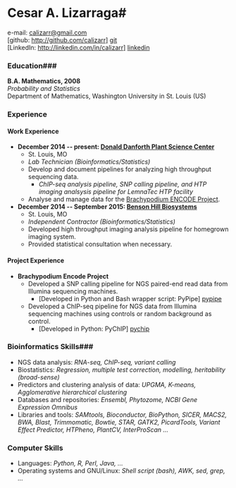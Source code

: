 # Cesar A. Lizarraga#
e-mail: <calizarr@gmail.com>  
[github: http://github.com/calizarr] [git]  
[LinkedIn: http://linkedin.com/in/calizarr] [linkedin]

### Education###
**B.A. Mathematics, 2008**  
*Probability and Statistics*  
Department of Mathematics, Washington University in St. Louis (US)

### Experience ###

#### Work Experience ####

  * **December 2014 -- present: [Donald Danforth Plant Science Center][ddpsc]**
      * St. Louis, MO
      * *Lab Technician (Bioinformatics/Statistics)*
      * Develop and document pipelines for analyzing high throughput
      sequencing data.
          * *ChIP-seq analysis pipeline, SNP calling pipeline, and HTP
            imaging analsysis pipeline for LemnaTec HTP facility* 
      * Analyse and manage data for the [Brachypodium ENCODE Project][encode].
  * **December 2014 -- September 2015: [Benson Hill Biosystems][BHB]**
      * St. Louis, MO
      * *Independent Contractor (Bioinformatics/Statistics)*
      * Developed high throughput imaging analysis pipeline for
        homegrown imaging system.
      * Provided statistical consultation when necessary.

#### Project Experience ####
  * **Brachypodium Encode Project**
      * Developed a SNP calling pipeline for NGS paired-end read data
        from Illumina sequencing machines.
          * [Developed in Python and Bash wrapper script: PyPipe] [pypipe]
      * Developed a ChIP-seq pipeline for NGS data from Illumina
        sequencing machines using controls or random background as
        control.
          * [Developed in Python: PyChIP] [pychip]

### Bioinformatics Skills###
  * NGS data analysis: *RNA-seq, ChIP-seq, variant calling*
  * Biostatistics: *Regression, multiple test correction, modelling,
    heritability (broad-sense)*
  * Predictors and clustering analysis of data: *UPGMA,
    K-means, Agglomerative hierarchical clustering*
  * Databases and repositories: *Ensembl, Phytozome, NCBI Gene
    Expression Omnibus*
  * Libraries and tools: *SAMtools, Bioconductor, BioPython, SICER,
    MACS2, BWA, Blast, Trimmomatic, Bowtie, STAR, GATK2, PicardTools,
    Variant Effect Predictor, HTPheno, PlantCV, InterProScan ...*

### Computer Skills ###
  * Languages: *Python, R, Perl, Java, ...*
  * Operating systems and GNU/Linux: *Shell script (bash), AWK, sed,
  grep, ...*

[git]: http://github.com/calizarr
[linkedin]: http://www.linkedin.com/in/calizarr
[ddpsc]: https://www.danforthcenter.org/
[encode]: http://genomicscience.energy.gov/research/DOEUSDA/abstracts/2014mockler_abstract.shtml
[BHB]: http://www.bensonhillbio.com/
[pypipe]: https://github.com/calizarr/PyPipeline/blob/master/README.md
[pychip]: https://github.com/calizarr/PyChIP-seq
